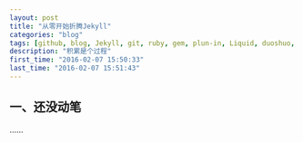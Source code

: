 ```yaml
---
layout: post
title: "从零开始折腾Jekyll"
categories: "blog"
tags: [github, blog, Jekyll, git, ruby, gem, plun-in, Liquid, duoshuo, highlight, Rouge, task-lists]
description: "积累是个过程"
first_time: "2016-02-07 15:50:33"
last_time: "2016-02-07 15:51:43"
---
```


## 一、还没动笔

……